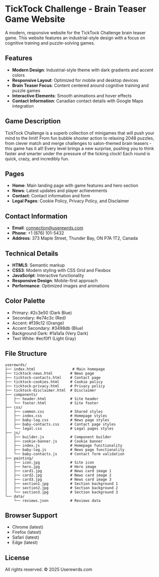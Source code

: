 # TickTock Challenge - Brain Teaser Game Website

A modern, responsive website for the TickTock Challenge brain teaser game. This website features an industrial-style design with a focus on cognitive training and puzzle-solving games.

## Features

- **Modern Design**: Industrial-style theme with dark gradients and accent colors
- **Responsive Layout**: Optimized for mobile and desktop devices
- **Brain Teaser Focus**: Content centered around cognitive training and puzzle games
- **Interactive Elements**: Smooth animations and hover effects
- **Contact Information**: Canadian contact details with Google Maps integration

## Game Description

TickTock Challenge is a superb collection of minigames that will push your mind to the limit! From fun bubble shooter action to relaxing 2048 puzzles, from clever match and merge challenges to salon-themed brain teasers - this game has it all! Every level brings a new surprise, pushing you to think faster and smarter under the pressure of the ticking clock! Each round is quick, crazy, and incredibly fun.

## Pages

- **Home**: Main landing page with game features and hero section
- **News**: Latest updates and player achievements
- **Contact**: Contact information and form
- **Legal Pages**: Cookie Policy, Privacy Policy, and Disclaimer

## Contact Information

- **Email**: connection@userewrds.com
- **Phone**: +1 (876) 101-5432
- **Address**: 373 Maple Street, Thunder Bay, ON P7A 1T2, Canada

## Technical Details

- **HTML5**: Semantic markup
- **CSS3**: Modern styling with CSS Grid and Flexbox
- **JavaScript**: Interactive functionality
- **Responsive Design**: Mobile-first approach
- **Performance**: Optimized images and animations

## Color Palette

- Primary: #2c3e50 (Dark Blue)
- Secondary: #e74c3c (Red)
- Accent: #f39c12 (Orange)
- Accent Secondary: #3498db (Blue)
- Background Dark: #1a1a1a (Very Dark)
- Text White: #ecf0f1 (Light Gray)

## File Structure

```
userewrds/
├── index.html                 # Main homepage
├── ticktock-news.html        # News page
├── ticktock-contacts.html    # Contact page
├── ticktock-cookies.html     # Cookie policy
├── ticktock-privacy.html     # Privacy policy
├── ticktock-disclaimer.html  # Disclaimer
├── components/
│   ├── header.html           # Site header
│   └── footer.html           # Site footer
├── css/
│   ├── common.css            # Shared styles
│   ├── index.css             # Homepage styles
│   ├── baby-log.css          # News page styles
│   ├── baby-contacts.css     # Contact page styles
│   └── legal.css             # Legal pages styles
├── js/
│   ├── builder.js            # Component builder
│   ├── cookie-banner.js      # Cookie banner
│   ├── index.js              # Homepage functionality
│   ├── baby-log.js           # News page functionality
│   └── baby-contacts.js      # Contact form validation
├── painting/
│   ├── icon.jpg              # Site icon
│   ├── hero.jpg              # Hero image
│   ├── card1.jpg             # News card image 1
│   ├── card2.jpg             # News card image 2
│   ├── card3.jpg             # News card image 3
│   ├── section1.jpg          # Section background 1
│   ├── section2.jpg          # Section background 2
│   └── section3.jpg          # Section background 3
└── data/
    └── reviews.json          # Reviews data
```

## Browser Support

- Chrome (latest)
- Firefox (latest)
- Safari (latest)
- Edge (latest)

## License

All rights reserved. © 2025 Userewrds.com
